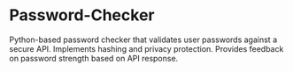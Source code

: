 # Password-Checker
 Python-based password checker that validates user passwords against a secure API. Implements hashing and privacy protection. Provides feedback on password strength based on API response.
